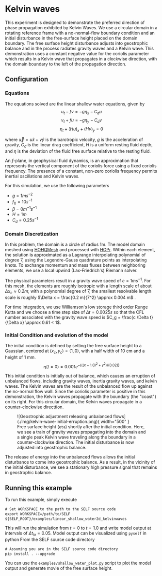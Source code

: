 # Kelvin waves
This experiment is designed to demonstrate the preferred direction of phase propagation exhibited by Kelvin Waves. We use a circular domain in a rotating reference frame with a no-normal-flow boundary condition and an initial disturbance in the free-surface height placed on the domain boundary. The free surface height disturbance adjusts into geostrophic balance and in the process radiates gravity waves and a Kelvin wave. This demonstration uses a constant negative value for the coriolis parameter which results in a Kelvin wave that propagates in a clockwise direction, with the domain boundary to the left of the propagation direction.

## Configuration

### Equations

The equations solved are the linear shallow water equations, given by
$$
    u_t - fv = -g \eta_x - C_d u
$$
$$
    v_t + fu = -g \eta_y - C_d v
$$
$$
    \eta_t + (Hu)_x + (Hv)_y = 0
$$

where $\vec{u} =  u \hat{x} + v \hat{y}$ is the barotropic velocity, $g$ is the acceleration of gravity, $C_d$ is the linear drag coefficient, $H$ is a uniform resting fluid depth, and $\eta$ is the deviation of the fluid free surface relative to the resting fluid.

An $f$-plane, in geophysical fluid dynamics, is an approximation that represents the vertical component of the coriolis force using a fixed coriolis frequency. The presence of a constant, non-zero coriolis frequency permits inertial oscillations and Kelvin waves.

For this simulation, we use the following parameters

* $g = 1 m s^{-2}$
* $f_0 = 10 s^{-1}$
* $\beta = 0 m^{-1} s^{-1}$
* $H = 1 m$
* $C_d = 0.25 s^{-1}$

### Domain Discretization
In this problem, the domain is a circle of radius 1m. The model domain meshed using [HOHQMesh](https://github.com/trixi-framework/HOHQMesh) and processed with [HOPr](https://github.com/hopr-framework/hopr). Within each element, the solution is approximated as a Lagrange interpolating polynomial of degree 7, using the Legendre-Gauss quadrature points as interpolating knots. To exchange momentum and mass fluxes between neighboring elements, we use a local upwind (Lax-Friedrich's) Riemann solver.

The physical parameters result in a gravity wave speed of $c= 1 m s^{-1}$. For this mesh, the elements are roughly isotropic with a length scale of about $\Delta x_e \approx 0.2 m$; with a polynomial degree of 7, the smallest resolvable length scale is roughly $\Delta x = \frac{0.2 m}{7^2} \approx 0.004 m$ . 

For time integration, we use Williamson's low storage third order Runge Kutta and we choose a time step size of $\Delta t = 0.0025 s$ so that the CFL number associated with the gravity wave speed is $C_g = \frac{c \Delta t}{\Delta x} \approx 0.61 < 1$.

### Initial Condition and evolution of the model
The initial condition is defined by setting the free surface height to a Gaussian, centered at $(x_c,y_c) = (1,0)$, with a half width of 10 cm and a height of 1 mm.
$$
    \eta(t=0) = 0.001e^{ -( ( (x-1.0)^2 + y^2 )/(0.02) )}
$$

This initial condition is initially out of balance, which causes an erruption of unbalanced flows, including gravity waves, inertia gravity waves, and kelvin waves. The Kelvin waves are the result of the unbalanced flow up against the no-normal flow wall. Since the coriolis parameter is positive in this demonstration, the Kelvin waves propagate with the boundary (the "coast") on its right. For this circular domain, the Kelvin waves propagate in a counter-clockwise directtion. 

<figure markdown="span">
  ![Geostrophic adjustment releasing unbalanced flows](./img/kelvin-wave-initial-erruption.png){ width="500" }
  <figcaption>  Free surface height (<code>eta</code>) shortly after the initial condition. Here, we see a train of gravity waves propagating into the domain and a single peak Kelvin wave traveling along the boundary in a counter-clockwise direction. The initial disturbance is now adjusted into geostrophic balance.
  </figcaption>
</figure>

The release of energy into the unbalanced flows allows the initial disturbance to come into geostrophic balance. As a result, in the vicinity of the initial disturbance, we see a stationary high pressure signal that remains in geostrophic balance.




## Running this example

To run this example, simply execute

```shell
# Set WORKSPACE to the path to the SELF source code
export WORKSPACE=/path/to/SELF
${SELF_ROOT}/examples/linear_shallow_water2d_kelvinwaves
```

This will run the simulation from $t=0$ to $t=1.0$ and write model output at intervals of $Δ t_{io} = 0.05$. Model output can be visualized using `pyself` in python
From the SELF source code directory

```shell
# Assuming you are in the SELF source code directory
pip install . --upgrade
```
You can use the `examples/shallow_water_plot.py` script to plot the model output and generate movie of the free surface height.
